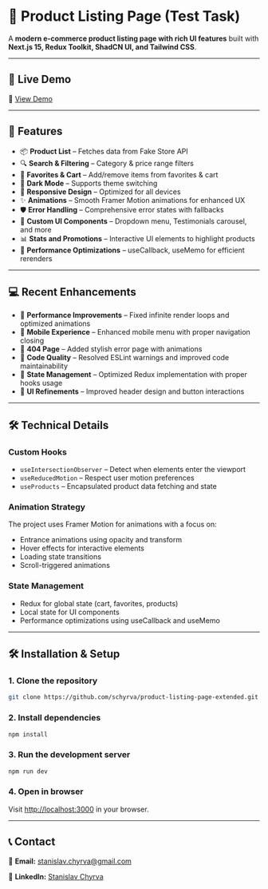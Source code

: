 # 🛒 Product Listing Page (Test Task)

A **modern e-commerce product listing page with rich UI features** built with **Next.js 15, Redux Toolkit, ShadCN UI, and Tailwind CSS**.

---

## 🎯 Live Demo

🔗 [View Demo](https://product-listing-page-extended.vercel.app/)

---

## 🚀 Features

- 📦 **Product List** – Fetches data from Fake Store API
- 🔍 **Search & Filtering** – Category & price range filters
- 🛒 **Favorites & Cart** – Add/remove items from favorites & cart
- 🌙 **Dark Mode** – Supports theme switching
- 📱 **Responsive Design** – Optimized for all devices
- ✨ **Animations** – Smooth Framer Motion animations for enhanced UX
- 🛡️ **Error Handling** – Comprehensive error states with fallbacks
- 🧩 **Custom UI Components** – Dropdown menu, Testimonials carousel, and more
- 📊 **Stats and Promotions** – Interactive UI elements to highlight products
- 🔄 **Performance Optimizations** – useCallback, useMemo for efficient rerenders

---

## 💻 Recent Enhancements

- 🚀 **Performance Improvements** – Fixed infinite render loops and optimized animations
- 📱 **Mobile Experience** – Enhanced mobile menu with proper navigation closing
- 🧭 **404 Page** – Added stylish error page with animations
- 🔧 **Code Quality** – Resolved ESLint warnings and improved code maintainability
- 🔄 **State Management** – Optimized Redux implementation with proper hooks usage
- 🎨 **UI Refinements** – Improved header design and button interactions

---

## 🛠 Technical Details

### Custom Hooks

- `useIntersectionObserver` – Detect when elements enter the viewport
- `useReducedMotion` – Respect user motion preferences
- `useProducts` – Encapsulated product data fetching and state

### Animation Strategy

The project uses Framer Motion for animations with a focus on:

- Entrance animations using opacity and transform
- Hover effects for interactive elements
- Loading state transitions
- Scroll-triggered animations

### State Management

- Redux for global state (cart, favorites, products)
- Local state for UI components
- Performance optimizations using useCallback and useMemo

---

## 🛠 Installation & Setup

### 1. Clone the repository

```bash
git clone https://github.com/schyrva/product-listing-page-extended.git
```

### 2. Install dependencies

```bash
npm install
```

### 3. Run the development server

```bash
npm run dev
```

### 4. Open in browser

Visit [http://localhost:3000](http://localhost:3000) in your browser.

---

## 📞 Contact

📧 **Email:** stanislav.chyrva@gmail.com

🔗 **LinkedIn:** [Stanislav Chyrva](https://www.linkedin.com/in/stanislav-chyrva-3a3b24347/)
